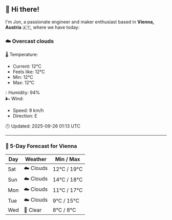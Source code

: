 ## 👋 Hi there!

I'm Jon, a passionate engineer and maker enthusiast based in **Vienna, Austria** 🇦🇹, where we have today:

### ☁️ Overcast clouds 

🌡️ Temperature: 
* Current: 12°C
* Feels like: 12°C
* Min: 12°C 
* Max: 12°C  

💧 Humidity: 94%  
🌬️ Wind: 
* Speed: 9 km/h 
* Direction: E  

🕒 Updated: 2025-09-26 01:13 UTC

---

### 📅 5-Day Forecast for Vienna

| Day | Weather | Min / Max |
|-----|---------|------------|
| Sat | ☁️ Clouds | 12°C / 19°C |
| Sun | ☁️ Clouds | 14°C / 18°C |
| Mon | ☁️ Clouds | 11°C / 17°C |
| Tue | ☁️ Clouds | 9°C / 15°C |
| Wed | 🌙 Clear | 8°C / 8°C |
